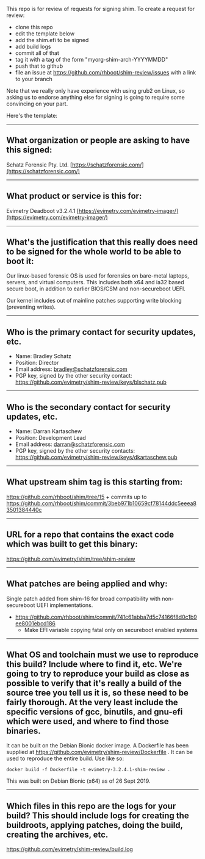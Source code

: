 This repo is for review of requests for signing shim.  To create a request for review:

- clone this repo
- edit the template below
- add the shim.efi to be signed
- add build logs
- commit all of that
- tag it with a tag of the form "myorg-shim-arch-YYYYMMDD"
- push that to github
- file an issue at https://github.com/rhboot/shim-review/issues with a link to your branch

Note that we really only have experience with using grub2 on Linux, so asking
us to endorse anything else for signing is going to require some convincing on
your part.

Here's the template:

-------------------------------------------------------------------------------
What organization or people are asking to have this signed:
-------------------------------------------------------------------------------
Schatz Forensic Pty. Ltd. 
[https://schatzforensic.com/](https://schatzforensic.com/)

-------------------------------------------------------------------------------
What product or service is this for:
-------------------------------------------------------------------------------
Evimetry Deadboot v3.2.4.1 
[https://evimetry.com/evimetry-imager/](https://evimetry.com/evimetry-imager/)

-------------------------------------------------------------------------------
What's the justification that this really does need to be signed for the whole world to be able to boot it:
-------------------------------------------------------------------------------
Our linux-based forensic OS is used for forensics on bare-metal 
laptops, servers, and virtual computers. This includes both x64 and ia32 based 
secure boot, in addition to earlier BIOS/CSM and non-secureboot UEFI. 

Our kernel includes out of mainline patches supporting write blocking (preventing writes). 

-------------------------------------------------------------------------------
Who is the primary contact for security updates, etc.
-------------------------------------------------------------------------------
- Name: Bradley Schatz
- Position: Director
- Email address: bradley@schatzforensic.com
- PGP key, signed by the other security contact: https://github.com/evimetry/shim-review/keys/blschatz.pub

-------------------------------------------------------------------------------
Who is the secondary contact for security updates, etc.
-------------------------------------------------------------------------------
- Name: Darran Kartaschew
- Position: Development Lead
- Email address: darran@schatzforensic.com
- PGP key, signed by the other security contacts: https://github.com/evimetry/shim-review/keys/dkartaschew.pub

-------------------------------------------------------------------------------
What upstream shim tag is this starting from:
-------------------------------------------------------------------------------
https://github.com/rhboot/shim/tree/15 + commits up to 
https://github.com/rhboot/shim/commit/3beb971b10659cf78144ddc5eeea83501384440c

-------------------------------------------------------------------------------
URL for a repo that contains the exact code which was built to get this binary:
-------------------------------------------------------------------------------
https://github.com/evimetry/shim/tree/shim-review

-------------------------------------------------------------------------------
What patches are being applied and why:
-------------------------------------------------------------------------------
Single patch added from shim-16 for broad compatibility with non-secureboot UEFI implementations.
* https://github.com/rhboot/shim/commit/741c61abba7d5c74166f8d0c1b9ee8001ebcd186
	- Make EFI variable copying fatal only on secureboot enabled systems



-------------------------------------------------------------------------------
What OS and toolchain must we use to reproduce this build?  Include where to find it, etc.  We're going to try to reproduce your build as close as possible to verify that it's really a build of the source tree you tell us it is, so these need to be fairly thorough. At the very least include the specific versions of gcc, binutils, and gnu-efi which were used, and where to find those binaries.
-------------------------------------------------------------------------------
It can be built on the Debian Bionic docker image. A Dockerfile has been supplied at https://github.com/evimetry/shim-review/Dockerfile . It can be used to reproduce the entire build. Use like so:

`docker build -f Dockerfile -t evimetry-3.2.4.1-shim-review .`

This was built on Debian Bionic (x64) as of 26 Sept 2019.

-------------------------------------------------------------------------------
Which files in this repo are the logs for your build?   This should include logs for creating the buildroots, applying patches, doing the build, creating the archives, etc.
-------------------------------------------------------------------------------
https://github.com/evimetry/shim-review/build.log


